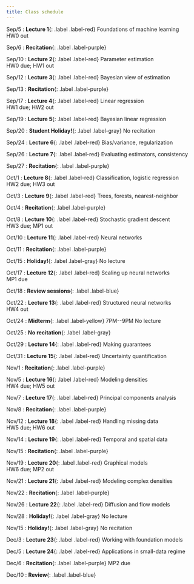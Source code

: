 ```yaml
---
title: Class schedule
---
```

Sep/5
: **Lecture 1**{: .label .label-red} Foundations of machine learning <br>
HW0 out

Sep/6
: **Recitation**{: .label .label-purple}

Sep/10
: **Lecture 2**{: .label .label-red} Parameter estimation <br>
HW0 due; HW1 out

Sep/12
: **Lecture 3**{: .label .label-red} Bayesian view of estimation

Sep/13
: **Recitation**{: .label .label-purple}

Sep/17
: **Lecture 4**{: .label .label-red} Linear regression <br>
HW1 due; HW2 out

Sep/19
: **Lecture 5**{: .label .label-red} Bayesian linear regression <br>

Sep/20
: **Student Holiday!**{: .label .label-gray} No recitation

Sep/24
: **Lecture 6**{: .label .label-red} Bias/variance, regularization 

Sep/26
: **Lecture 7**{: .label .label-red} Evaluating estimators, consistency

Sep/27
: **Recitation**{: .label .label-purple}

Oct/1
: **Lecture 8**{: .label .label-red} Classification, logistic regression <br>
HW2 due; HW3 out

Oct/3
: **Lecture 9**{: .label .label-red} Trees, forests, nearest-neighbor

Oct/4
: **Recitation**{: .label .label-purple}

Oct/8
: **Lecture 10**{: .label .label-red} Stochastic gradient descent <br>
HW3 due; MP1 out

Oct/10
: **Lecture 11**{: .label .label-red} Neural networks

Oct/11
: **Recitation**{: .label .label-purple}

Oct/15
: **Holiday!**{: .label .label-gray} No lecture

Oct/17
: **Lecture 12**{: .label .label-red} Scaling up neural networks <br>
MP1 due

Oct/18
: **Review sessions**{: .label .label-blue}

Oct/22
: **Lecture 13**{: .label .label-red} Structured neural networks <br>
HW4 out

Oct/24
: **Midterm**{: .label .label-yellow} 7PM--9PM  No lecture

Oct/25
: **No recitation**{: .label .label-gray}

Oct/29
: **Lecture 14**{: .label .label-red} Making guarantees 

Oct/31
: **Lecture 15**{: .label .label-red} Uncertainty quantification

Nov/1
: **Recitation**{: .label .label-purple}

Nov/5
: **Lecture 16**{: .label .label-red} Modeling densities <br>
HW4 due; HW5 out

Nov/7
: **Lecture 17**{: .label .label-red} Principal components analysis

Nov/8
: **Recitation**{: .label .label-purple}

Nov/12
: **Lecture 18**{: .label .label-red} Handling missing data <br>
HW5 due; HW6 out

Nov/14
: **Lecture 19**{: .label .label-red} Temporal and spatial data

Nov/15
: **Recitation**{: .label .label-purple}

Nov/19
: **Lecture 20**{: .label .label-red} Graphical models <br>
HW6 due; MP2 out

Nov/21
: **Lecture 21**{: .label .label-red} Modeling complex densities

Nov/22
: **Recitation**{: .label .label-purple}

Nov/26
: **Lecture 22**{: .label .label-red} Diffusion and flow models

Nov/28
: **Holiday!**{: .label .label-gray} No lecture

Nov/15
: **Holiday!**{: .label .label-gray} No recitation

Dec/3
: **Lecture 23**{: .label .label-red} Working with foundation models

Dec/5
: **Lecture 24**{: .label .label-red} Applications in small-data regime

Dec/6
: **Recitation**{: .label .label-purple} 
MP2 due

Dec/10
: **Review**{: .label .label-blue}


